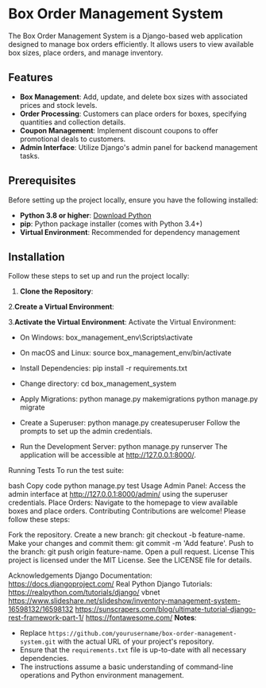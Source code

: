 # Box Order Management System

The Box Order Management System is a Django-based web application designed to manage box orders efficiently. It allows users to view available box sizes, place orders, and manage inventory.

## Features

- **Box Management**: Add, update, and delete box sizes with associated prices and stock levels.
- **Order Processing**: Customers can place orders for boxes, specifying quantities and collection details.
- **Coupon Management**: Implement discount coupons to offer promotional deals to customers.
- **Admin Interface**: Utilize Django's admin panel for backend management tasks.

## Prerequisites

Before setting up the project locally, ensure you have the following installed:

- **Python 3.8 or higher**: [Download Python](https://www.python.org/downloads/)
- **pip**: Python package installer (comes with Python 3.4+)
- **Virtual Environment**: Recommended for dependency management

## Installation

Follow these steps to set up and run the project locally:

1. **Clone the Repository**:

2.**Create a Virtual Environment**:

3.**Activate the Virtual Environment**:
Activate the Virtual Environment:

- On Windows:
box_management_env\Scripts\activate
- On macOS and Linux:
source box_management_env/bin/activate

- Install Dependencies:
pip install -r requirements.txt

- Change directory:
cd box_management_system

- Apply Migrations:
python manage.py makemigrations
python manage.py migrate

- Create a Superuser:
python manage.py createsuperuser
Follow the prompts to set up the admin credentials.

- Run the Development Server:
python manage.py runserver
The application will be accessible at http://127.0.0.1:8000/.

Running Tests
To run the test suite:

bash
Copy code
python manage.py test
Usage
Admin Panel: Access the admin interface at http://127.0.0.1:8000/admin/ using the superuser credentials.
Place Orders: Navigate to the homepage to view available boxes and place orders.
Contributing
Contributions are welcome! Please follow these steps:

Fork the repository.
Create a new branch: git checkout -b feature-name.
Make your changes and commit them: git commit -m 'Add feature'.
Push to the branch: git push origin feature-name.
Open a pull request.
License
This project is licensed under the MIT License. See the LICENSE file for details.

Acknowledgements
Django Documentation: https://docs.djangoproject.com/
Real Python Django Tutorials: https://realpython.com/tutorials/django/
vbnet
https://www.slideshare.net/slideshow/inventory-management-system-16598132/16598132
https://sunscrapers.com/blog/ultimate-tutorial-django-rest-framework-part-1/
https://fontawesome.com/
**Notes**:

- Replace `https://github.com/yourusername/box-order-management-system.git` with the actual URL of your project's repository.
- Ensure that the `requirements.txt` file is up-to-date with all necessary dependencies.
- The instructions assume a basic understanding of command-line operations and Python environment management.

